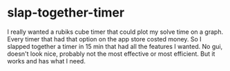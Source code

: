 # slap-together-timer
I really wanted a rubiks cube timer that could plot my solve time on a graph. Every timer that had that option on the app store costed money. So I slapped together a timer in 15 min that had all the features I wanted. No gui, doesn't look nice, probably not the most effective or most efficient. But it works and has what I need.
